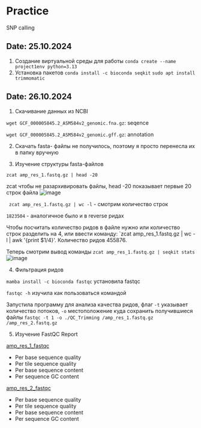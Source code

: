# Practice
SNP calling 
## Date: 25.10.2024
1. Создание виртуальной среды для работы
   `conda create --name project1env python=3.13`
2. Установка пакетов
  `conda install -c bioconda seqkit`
  `sudo apt install trimmomatic`

## Date: 26.10.2024
1. Скачивание данных из NCBI

`wget GCF_000005845.2_ASM584v2_genomic.fna.gz`: seqence 

`wget GCF_000005845.2_ASM584v2_genomic.gff.gz`: annotation

2. Скачать fasta- файлы не получилось, поэтому я просто перенесла их в папку вручную

3. Изучение структуры fasta-файлов

`zcat amp_res_1.fastq.gz | head -20`

zcat чтобы не разархивировать файлы, head -20 показывает первые 20 строк файла
![image](https://github.com/user-attachments/assets/f7a07ea6-97fc-4092-b323-74669c7f2268)

` zcat amp_res_1.fastq.gz | wc -l` - смотрим количество строк

`1823504` - аналогичное было и в reverse ридах

Чтобы посчитать количество ридов в файле нужно или количество строк разделить на 4, или ввести команду: `zcat amp_res_1.fastq.gz | wc -l | awk '{print $1/4}'. Количество ридов 455876.

Теперь смотрим вывод команды `zcat amp_res_1.fastq.gz | seqkit stats`
![image](https://github.com/user-attachments/assets/c53f17a1-07a1-4935-85ce-20d7a92414fb)

4. Фильтрация ридов

`mamba install -c bioconda fastqc` установила fastqc

`fastqc -h` изучила как пользоваться командой

Запустила программу для анализа качества ридов, флаг `-t` указывает количество потоков, `-o` местоположение куда сохранить получившиеся файлы
`fastqc -t 1 -o ./QC_Trimming /amp_res_1.fastq.gz /amp_res_2.fastq.gz` 

5. Изучение FastQC Report

[amp_res_1_fastqc](file://wsl.localhost/Ubuntu/home/arina/Practice.IB/Project1/QC_Trimming/amp_res_1_fastqc.html#M0)

- Per base sequence quality
- Per tile sequence quality
- Per base sequence content
- Per sequence GC content
  
[amp_res_2_fastqc](file://wsl.localhost/Ubuntu/home/arina/Practice.IB/Project1/QC_Trimming/amp_res_2_fastqc.html#M0)

- Per base sequence quality
- Per tile sequence quality
- Per base sequence content
- Per sequence GC content








